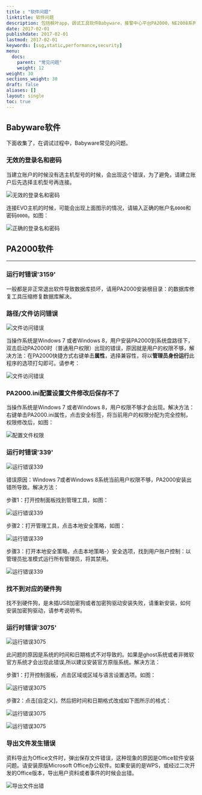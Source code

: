 ```yaml
---
title : "软件问题"
linktitle: 软件问题
description: 包括枫叶app，调试工具软件Babyware，接警中心平台PA2000，NE2008系列软件等，如果发现新的问题请及时联系我们。
date: 2017-02-01
publishdate: 2017-02-01
lastmod: 2017-02-01
keywords: [ssg,static,performance,security]
menu:
  docs:
    parent: "常见问题"
    weight: 12
weight: 30
sections_weight: 30
draft: false
aliases: []
layout: single
toc: true
---
```


## Babyware软件

下面收集了，在调试过程中，Babyware常见的问题。

### 无效的登录名和密码

当建立账户的时候没有选主机型号的时候，会出现这个错误，为了避免，请建立账户后先选择主机型号再连接。

![无效的登录名和密码](images/babyware-invalid-account-password.png)

连接EVO主机的时候，可能会出现上面图示的情况，请输入正确的帐户名`0000`和密码`0000`。如图：

![正确的登录名和密码](images/babyware-valid-account-password.png)

## PA2000软件

---

### 运行时错误'3159'

一般都是非正常退出软件导致数据库损坏，请用PA2000安装根目录：的数据库修复工具压缩修复数据库解决。

### 路径/文件访问错误

![文件访问错误](images/pa2000-file-accesss-error.png)

当操作系统是Windows 7 或者Windows 8，用户安装PA2000到系统盘路径下，双击启动PA2000时（普通用户权限）出现的错误，原因就是用户的权限不够，解决方法：在PA2000快捷方式右键单击**属性**，选择兼容性，将以**管理员身份运行**此程序的选项打勾即可。请参考：

![文件访问错误](images/pa2000-start-admin.png)

### PA2000.ini配置设置文件修改后保存不了

当操作系统是Windows 7 或者Windows 8，用户权限不够才会出现。解决方法：右键单击PA2000.ini属性，点击安全标签，将当前用户的权限分配为完全控制，权限修改后，如图：

![配置文件权限](images/pa2000-ini-permission.png)

### 运行时错误'339'

![运行错误339](images/pa2000-error-339.png)

错误原因：Windows 7或者Windows 8系统当前用户权限不够，PA2000安装出错所导致。解决方法：

步骤1：打开控制面板找到管理工具，如图：

![运行错误339](images/pa2000-error-339-1.png)

步骤2：打开管理工具，点击本地安全策略，如图：

![运行错误339](images/pa2000-error-339-2.png)

步骤3：打开本地安全策略，点击本地策略-〉安全选项，找到用户账户控制：以管理员批准模式运行所有管理员，将其禁用。

![运行错误339](images/pa2000-error-339-3.png)

### 找不到对应的硬件狗

找不到硬件狗，是未插USB加密狗或者加密狗驱动安装失败，请重新安装，如何安装加密狗驱动，请参考说明书。

### 运行时错误'3075'

![运行错误3075](images/pa2000-error-3075.png)

此问题的原因是系统的时间和日期格式不对导致的。如果是ghost系统或者非微软官方系统才会出现此错误,所以建议安装官方原版系统。解决方法：

步骤1：打开控制面板，点击区域或区域与语言设置选项。如图：

![运行错误3075](images/pa2000-error-3075-1.png)

步骤2：点击[自定义]，然后把时间和日期格式改成如下图所示的格式：

![运行错误3075](images/pa2000-error-3075-2.png)

![运行错误3075](images/pa2000-error-3075-3.png)

### 导出文件发生错误

资料导出为Office文件时，弹出保存文件错误，这种现象的原因是Office软件安装问题。请安装原版Microsoft Office办公软件。如果安装的是WPS，或经过二次开发的Office版本，导出用户资料或者事件的时候会出错。

![导出文件出错](images/pa2000-export-error.png)
